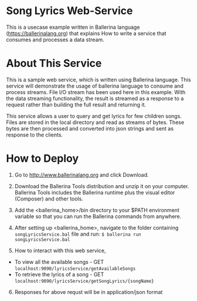 # Song Lyrics Web-Service
This is a usecase example written in Ballerina language (https://ballerinalang.org) that explains How to write a service 
that consumes and processes a data stream.

# About This Service 
This is a sample web service, which is written using Ballerina language. This service will demonstrate the usage of 
ballerina language to consume and process streams. File I/O stream has been used here in this example. 
With the data streaming functionality, the result is streamed as a response to a request rather than building the full result and returning it. 

This service allows a user to query and get lyrics for few children songs. Files are stored in the local directory and read as streams of bytes.
These bytes are then processed and converted into json strings and sent as response to the clients.

# How to Deploy
1) Go to http://www.ballerinalang.org and click Download.
2) Download the Ballerina Tools distribution and unzip it on your computer. Ballerina Tools includes the Ballerina runtime plus
the visual editor (Composer) and other tools.
3) Add the <ballerina_home>/bin directory to your $PATH environment variable so that you can run the Ballerina commands from anywhere.
4) After setting up <ballerina_home>, navigate to the folder containing `songLyricsService.bal` file and run: `$ ballerina run songLyricsService.bal` 

5) How to interact with this web service, 
* To view all the available songs     - GET `localhost:9090/lyricsService/getAvailableSongs`
* To retrieve the lyrics of a song    - GET `localhost:9090/lyricsService/getSongLyrics/{songName}`

6) Responses for above requst will be in application/json format

